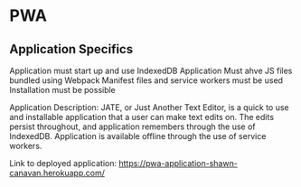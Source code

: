 # PWA

## Application Specifics
Application must start up and use IndexedDB
Application Must ahve JS files bundled using Webpack
Manifest files and service workers must be used
Installation must be possible 


Application Description:
JATE, or Just Another Text Editor, is a quick to use and installable application that a user can make text edits on. 
The edits persist throughout, and application remembers through the use of IndexedDB. 
Application is available offline through the use of service workers.

Link to deployed application: https://pwa-application-shawn-canavan.herokuapp.com/
